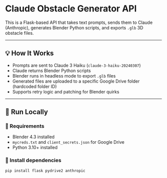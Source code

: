 # Claude Obstacle Generator API

This is a Flask-based API that takes text prompts, sends them to Claude (Anthropic), generates Blender Python scripts, and exports `.glb` 3D obstacle files.

---

## 💡 How It Works

- Prompts are sent to Claude 3 Haiku (`claude-3-haiku-20240307`)
- Claude returns Blender Python scripts
- Blender runs in headless mode to export `.glb` files
- Generated files are uploaded to a specific Google Drive folder (hardcoded folder ID)
- Supports retry logic and patching for Blender quirks

---

## 🚀 Run Locally

### 🧰 Requirements

- Blender 4.3 installed
- `mycreds.txt` and `client_secrets.json` for Google Drive
- Python 3.10+ installed

### 🔌 Install dependencies

```bash
pip install flask pydrive2 anthropic
